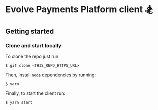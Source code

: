 # Evolve Payments Platform client 🏂

## Getting started

### Clone and start locally

To clone the repo just run

```
$ git clone <THIS_REPO_HTTPS_URL>
```

Then, install `node` dependencies by running:

```
$ yarn
```

Finally, to start the client run:

```
$ yarn start
```
